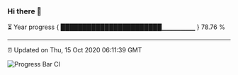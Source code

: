 ### Hi there 👋

⏳ Year progress { ███████████████████████▁▁▁▁▁▁▁ } 78.76 %

---

⏰ Updated on Thu, 15 Oct 2020 06:11:39 GMT

![Progress Bar CI](https://github.com/liununu/liununu/workflows/Progress%20Bar%20CI/badge.svg)
